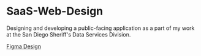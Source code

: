 # SaaS-Web-Design
Designing and developing a public-facing application as a part of my work at the San Diego Sheriff's Data Services Division. 


[Figma Design](https://www.figma.com/design/fsEbdydrytxMJAOkMAUJ5y/CCW-Public?node-id=0-1&t=x8hvYMW5KOyRMWrJ-1)

